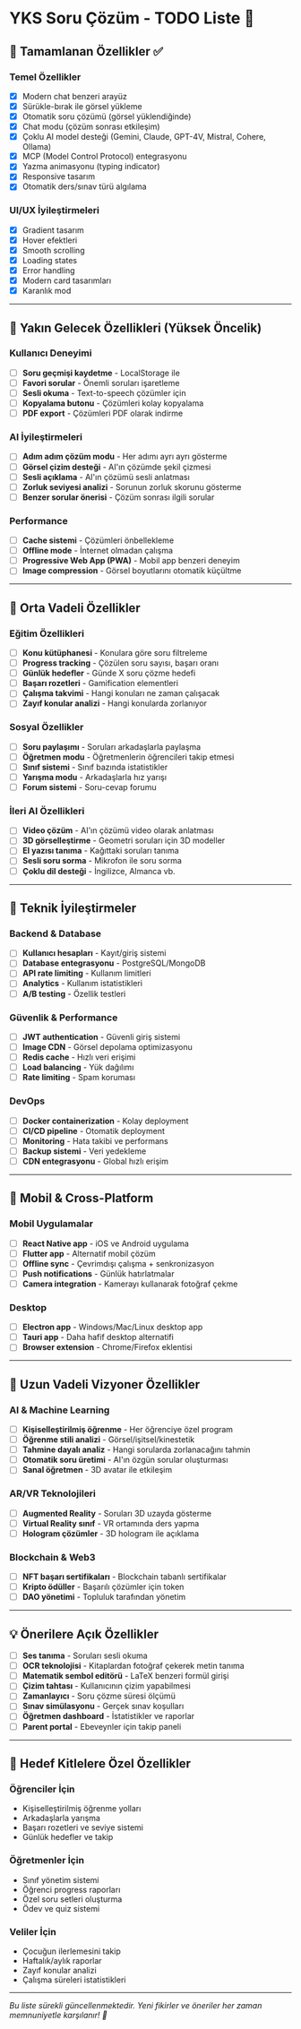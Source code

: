 # YKS Soru Çözüm - TODO Liste 📝

## 🎯 Tamamlanan Özellikler ✅

### Temel Özellikler
- [x] Modern chat benzeri arayüz
- [x] Sürükle-bırak ile görsel yükleme
- [x] Otomatik soru çözümü (görsel yüklendiğinde)
- [x] Chat modu (çözüm sonrası etkileşim)
- [x] Çoklu AI model desteği (Gemini, Claude, GPT-4V, Mistral, Cohere, Ollama)
- [x] MCP (Model Control Protocol) entegrasyonu
- [x] Yazma animasyonu (typing indicator)
- [x] Responsive tasarım
- [x] Otomatik ders/sınav türü algılama

### UI/UX İyileştirmeleri
- [x] Gradient tasarım
- [x] Hover efektleri
- [x] Smooth scrolling
- [x] Loading states
- [x] Error handling
- [x] Modern card tasarımları
- [x] Karanlık mod

---

## 🚀 Yakın Gelecek Özellikleri (Yüksek Öncelik)

### Kullanıcı Deneyimi
- [ ] **Soru geçmişi kaydetme** - LocalStorage ile
- [ ] **Favori sorular** - Önemli soruları işaretleme
- [ ] **Sesli okuma** - Text-to-speech çözümler için
- [ ] **Kopyalama butonu** - Çözümleri kolay kopyalama
- [ ] **PDF export** - Çözümleri PDF olarak indirme

### AI İyileştirmeleri
- [ ] **Adım adım çözüm modu** - Her adımı ayrı ayrı gösterme
- [ ] **Görsel çizim desteği** - AI'ın çözümde şekil çizmesi
- [ ] **Sesli açıklama** - AI'ın çözümü sesli anlatması
- [ ] **Zorluk seviyesi analizi** - Sorunun zorluk skorunu gösterme
- [ ] **Benzer sorular önerisi** - Çözüm sonrası ilgili sorular

### Performance
- [ ] **Cache sistemi** - Çözümleri önbellekleme
- [ ] **Offline mode** - İnternet olmadan çalışma
- [ ] **Progressive Web App (PWA)** - Mobil app benzeri deneyim
- [ ] **Image compression** - Görsel boyutlarını otomatik küçültme

---

## 🎨 Orta Vadeli Özellikler

### Eğitim Özellikleri
- [ ] **Konu kütüphanesi** - Konulara göre soru filtreleme
- [ ] **Progress tracking** - Çözülen soru sayısı, başarı oranı
- [ ] **Günlük hedefler** - Günde X soru çözme hedefi
- [ ] **Başarı rozetleri** - Gamification elementleri
- [ ] **Çalışma takvimi** - Hangi konuları ne zaman çalışacak
- [ ] **Zayıf konular analizi** - Hangi konularda zorlanıyor

### Sosyal Özellikler
- [ ] **Soru paylaşımı** - Soruları arkadaşlarla paylaşma
- [ ] **Öğretmen modu** - Öğretmenlerin öğrencileri takip etmesi
- [ ] **Sınıf sistemi** - Sınıf bazında istatistikler
- [ ] **Yarışma modu** - Arkadaşlarla hız yarışı
- [ ] **Forum sistemi** - Soru-cevap forumu

### İleri AI Özellikleri
- [ ] **Video çözüm** - AI'ın çözümü video olarak anlatması
- [ ] **3D görselleştirme** - Geometri soruları için 3D modeller
- [ ] **El yazısı tanıma** - Kağıttaki soruları tanıma
- [ ] **Sesli soru sorma** - Mikrofon ile soru sorma
- [ ] **Çoklu dil desteği** - İngilizce, Almanca vb.

---

## 🔧 Teknik İyileştirmeler

### Backend & Database
- [ ] **Kullanıcı hesapları** - Kayıt/giriş sistemi
- [ ] **Database entegrasyonu** - PostgreSQL/MongoDB
- [ ] **API rate limiting** - Kullanım limitleri
- [ ] **Analytics** - Kullanım istatistikleri
- [ ] **A/B testing** - Özellik testleri

### Güvenlik & Performance
- [ ] **JWT authentication** - Güvenli giriş sistemi
- [ ] **Image CDN** - Görsel depolama optimizasyonu
- [ ] **Redis cache** - Hızlı veri erişimi
- [ ] **Load balancing** - Yük dağılımı
- [ ] **Rate limiting** - Spam koruması

### DevOps
- [ ] **Docker containerization** - Kolay deployment
- [ ] **CI/CD pipeline** - Otomatik deployment
- [ ] **Monitoring** - Hata takibi ve performans
- [ ] **Backup sistemi** - Veri yedekleme
- [ ] **CDN entegrasyonu** - Global hızlı erişim

---

## 📱 Mobil & Cross-Platform

### Mobil Uygulamalar
- [ ] **React Native app** - iOS ve Android uygulama
- [ ] **Flutter app** - Alternatif mobil çözüm
- [ ] **Offline sync** - Çevrimdışı çalışma + senkronizasyon
- [ ] **Push notifications** - Günlük hatırlatmalar
- [ ] **Camera integration** - Kamerayı kullanarak fotoğraf çekme

### Desktop
- [ ] **Electron app** - Windows/Mac/Linux desktop app
- [ ] **Tauri app** - Daha hafif desktop alternatifi
- [ ] **Browser extension** - Chrome/Firefox eklentisi

---

## 🌟 Uzun Vadeli Vizyoner Özellikler

### AI & Machine Learning
- [ ] **Kişiselleştirilmiş öğrenme** - Her öğrenciye özel program
- [ ] **Öğrenme stili analizi** - Görsel/işitsel/kinestetik
- [ ] **Tahmine dayalı analiz** - Hangi sorularda zorlanacağını tahmin
- [ ] **Otomatik soru üretimi** - AI'ın özgün sorular oluşturması
- [ ] **Sanal öğretmen** - 3D avatar ile etkileşim

### AR/VR Teknolojileri
- [ ] **Augmented Reality** - Soruları 3D uzayda gösterme
- [ ] **Virtual Reality sınıf** - VR ortamında ders yapma
- [ ] **Hologram çözümler** - 3D hologram ile açıklama

### Blockchain & Web3
- [ ] **NFT başarı sertifikaları** - Blockchain tabanlı sertifikalar
- [ ] **Kripto ödüller** - Başarılı çözümler için token
- [ ] **DAO yönetimi** - Topluluk tarafından yönetim

---

## 💡 Önerilere Açık Özellikler

- [ ] **Ses tanıma** - Soruları sesli okuma
- [ ] **OCR teknolojisi** - Kitaplardan fotoğraf çekerek metin tanıma
- [ ] **Matematik sembol editörü** - LaTeX benzeri formül girişi
- [ ] **Çizim tahtası** - Kullanıcının çizim yapabilmesi
- [ ] **Zamanlayıcı** - Soru çözme süresi ölçümü
- [ ] **Sınav simülasyonu** - Gerçek sınav koşulları
- [ ] **Öğretmen dashboard** - İstatistikler ve raporlar
- [ ] **Parent portal** - Ebeveynler için takip paneli

---

## 🎯 Hedef Kitlelere Özel Özellikler

### Öğrenciler İçin
- Kişiselleştirilmiş öğrenme yolları
- Arkadaşlarla yarışma
- Başarı rozetleri ve seviye sistemi
- Günlük hedefler ve takip

### Öğretmenler İçin
- Sınıf yönetim sistemi
- Öğrenci progress raporları
- Özel soru setleri oluşturma
- Ödev ve quiz sistemi

### Veliler İçin
- Çocuğun ilerlemesini takip
- Haftalık/aylık raporlar
- Zayıf konular analizi
- Çalışma süreleri istatistikleri

---

*Bu liste sürekli güncellenmektedir. Yeni fikirler ve öneriler her zaman memnuniyetle karşılanır! 🚀* 